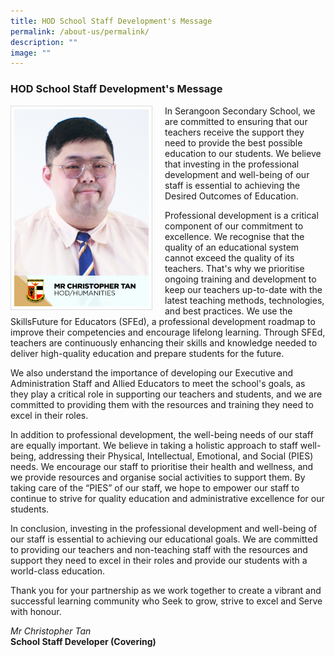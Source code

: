 ```yaml
---
title: HOD School Staff Development's Message
permalink: /about-us/permalink/
description: ""
image: ""
---
```

### HOD School Staff Development's Message

<img src="/images/mr%20christopher%20tan.png" style="width:215px; height:315px; margin-right:20px; border:0.5px solid Gainsboro; padding: 5px" align="Left">


In Serangoon Secondary School, we are committed to ensuring that our teachers receive the support they need to provide the best possible education to our students. We believe that investing in the professional development and well-being of our staff is essential to achieving the Desired Outcomes of Education.

Professional development is a critical component of our commitment to excellence. We recognise that the quality of an educational system cannot exceed the quality of its teachers. That's why we prioritise ongoing training and development to keep our teachers up-to-date with the latest teaching methods, technologies, and best practices.  We use the SkillsFuture for Educators (SFEd), a professional development roadmap to improve their competencies and encourage lifelong learning. Through SFEd, teachers are continuously enhancing their skills and knowledge needed to deliver high-quality education and prepare students for the future.

We also understand the importance of developing our Executive and Administration Staff and Allied Educators to meet the school's goals, as they play a critical role in supporting our teachers and students, and we are committed to providing them with the resources and training they need to excel in their roles.

In addition to professional development, the well-being needs of our staff are equally important.  We believe in taking a holistic approach to staff well-being, addressing their Physical, Intellectual, Emotional, and Social (PIES) needs. We encourage our staff to prioritise their health and wellness, and we provide resources  and organise social activities to support them. By taking care of the “PIES” of our staff, we hope to empower our staff to continue to strive for quality education and administrative excellence for our students.

In conclusion, investing in the professional development and well-being of our staff is essential to achieving our educational goals. We are committed to providing our teachers and non-teaching staff with the resources and support they need to excel in their roles and provide our students with a world-class education.

Thank you for your partnership as we work together to create a vibrant and successful learning community who Seek to grow, strive to excel and Serve with honour.

*Mr Christopher Tan*
<br>**School Staff Developer (Covering)**